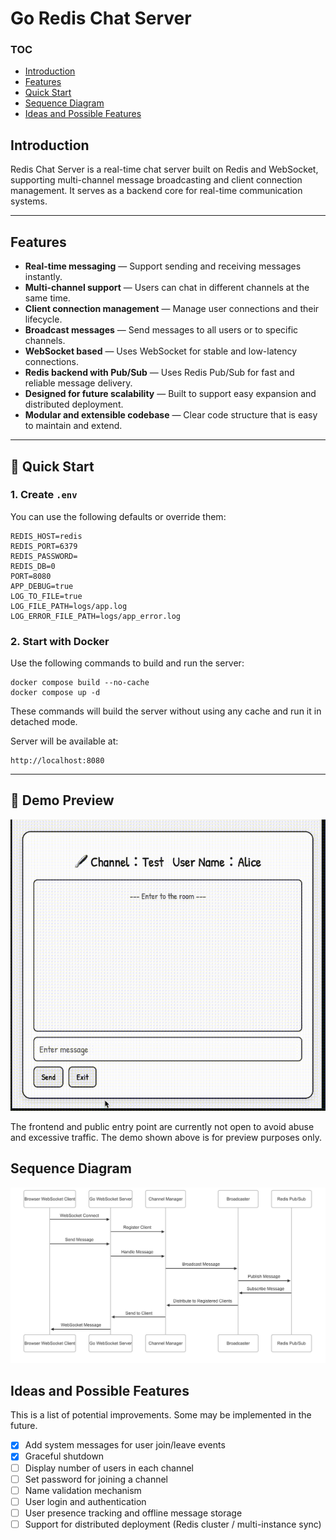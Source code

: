 
# Go Redis Chat Server
### TOC

- [Introduction](#introduction)
- [Features](#features)
- [Quick Start](#-quick-start)
- [Sequence Diagram](#sequence-diagram)
- [Ideas and Possible Features](#ideas-and-possible-features)



## Introduction

Redis Chat Server is a real-time chat server built on Redis and WebSocket, supporting multi-channel message broadcasting and client connection management. It serves as a backend core for real-time communication systems.

---

## Features

- **Real-time messaging** — Support sending and receiving messages instantly.  
- **Multi-channel support** — Users can chat in different channels at the same time.  
- **Client connection management** — Manage user connections and their lifecycle.  
- **Broadcast messages** — Send messages to all users or to specific channels.  
- **WebSocket based** — Uses WebSocket for stable and low-latency connections.  
- **Redis backend with Pub/Sub** — Uses Redis Pub/Sub for fast and reliable message delivery.  
- **Designed for future scalability** — Built to support easy expansion and distributed deployment.  
- **Modular and extensible codebase** — Clear code structure that is easy to maintain and extend.  

---

## 🚀 Quick Start

### 1. Create `.env`

You can use the following defaults or override them:

```env
REDIS_HOST=redis
REDIS_PORT=6379
REDIS_PASSWORD=
REDIS_DB=0
PORT=8080
APP_DEBUG=true
LOG_TO_FILE=true
LOG_FILE_PATH=logs/app.log
LOG_ERROR_FILE_PATH=logs/app_error.log
```

### 2. Start with Docker

Use the following commands to build and run the server:

```docker
docker compose build --no-cache
docker compose up -d
```
These commands will build the server without using any cache and run it in detached mode.

Server will be available at:
```localhost
http://localhost:8080
```

---
## 🚀 Demo Preview
<img src="https://github.com/Soyuen/picture/blob/main/demo.gif?raw=true" alt="consent_screen" width="600"/>

The frontend and public entry point are currently not open to avoid abuse and excessive traffic.  The demo shown above is for preview purposes only.

## Sequence Diagram
<img src="https://github.com/Soyuen/picture/blob/main/SequenceDiagram.png?raw=true" alt="consent_screen" width="600"/>


## Ideas and Possible Features

This is a list of potential improvements. Some may be implemented in the future.

- [x] Add system messages for user join/leave events
- [x] Graceful shutdown
- [ ] Display number of users in each channel
- [ ] Set password for joining a channel
- [ ] Name validation mechanism  
- [ ] User login and authentication  
- [ ] User presence tracking and offline message storage  
- [ ] Support for distributed deployment (Redis cluster / multi-instance sync)
